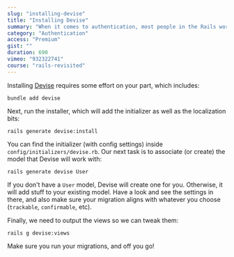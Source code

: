 ```yaml
---
slug: "installing-devise"
title: "Installing Devise"
summary: "When it comes to authentication, most people in the Rails world use Devise. Let's install it and see how it works."
category: "Authentication"
access: "Premium"
gist: ""
duration: 690
vimeo: "932322741"
course: "rails-revisited"
---
```


Installing [Devise](https://github.com/heartcombo/devise) requires some effort on your part, which includes:

```
bundle add devise
```

Next, run the installer, which will add the initializer as well as the localization bits:

```
rails generate devise:install
```

You can find the initializer (with config settings) inside `config/initializers/devise.rb`. Our next task is to associate (or create) the model that Devise will work with:

```
rails generate devise User
```

If you don't have a `User` model, Devise will create one for you. Otherwise, it will add stuff to your existing model. Have a look and see the settings in there, and also make sure your migration aligns with whatever you choose (`trackable`, `confirmable`, etc).

Finally, we need to output the views so we can tweak them:

```
rails g devise:views
```

Make sure you run your migrations, and off you go!
